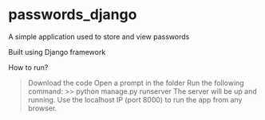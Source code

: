 # passwords_django

A simple application used to store and view passwords

Built using Django framework


How to run?
  > Download the code
  > Open a prompt in the folder
  > Run the following command:
    >> python manage.py runserver 
  > The server will be up and running. Use the localhost IP (port 8000) to run the app from any browser.
